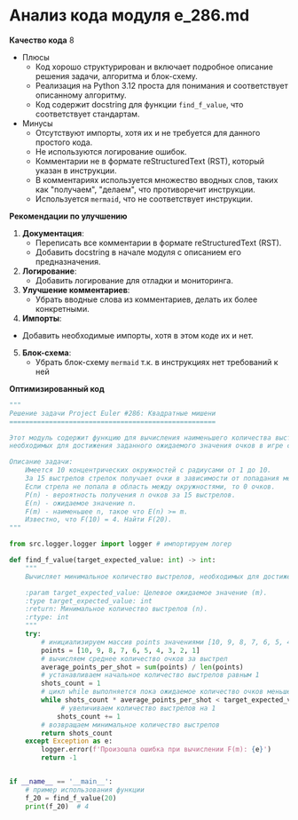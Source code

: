 # Анализ кода модуля e_286.md

**Качество кода**
8
-   Плюсы
    - Код хорошо структурирован и включает подробное описание решения задачи, алгоритма и блок-схему.
    - Реализация на Python 3.12 проста для понимания и соответствует описанному алгоритму.
    -  Код содержит docstring для функции `find_f_value`, что соответствует стандартам.
-   Минусы
    - Отсутствуют импорты, хотя их и не требуется для данного простого кода.
    - Не используются логирование ошибок.
    - Комментарии не в формате reStructuredText (RST), который указан в инструкции.
    - В комментариях используется множество вводных слов, таких как "получаем", "делаем", что противоречит инструкции.
    - Используется `mermaid`, что не соответствует инструкции.

**Рекомендации по улучшению**

1.  **Документация**:
    -   Переписать все комментарии в формате reStructuredText (RST).
    -   Добавить docstring в начале модуля с описанием его предназначения.
2.  **Логирование**:
    -   Добавить логирование для отладки и мониторинга.
3.  **Улучшение комментариев**:
    -   Убрать вводные слова из комментариев, делать их более конкретными.
4.  **Импорты**:
   -   Добавить необходимые импорты, хотя в этом коде их и нет.
5.  **Блок-схема**:
    - Убрать блок-схему `mermaid` т.к. в инструкциях нет требований к ней

**Оптимизированный код**

```python
"""
Решение задачи Project Euler #286: Квадратные мишени
====================================================

Этот модуль содержит функцию для вычисления наименьшего количества выстрелов,
необходимых для достижения заданного ожидаемого значения очков в игре с мишенями.

Описание задачи:
    Имеется 10 концентрических окружностей с радиусами от 1 до 10.
    За 15 выстрелов стрелок получает очки в зависимости от попадания между окружностями: 11 - r, где r - радиус большей окружности.
    Если стрела не попала в область между окружностями, то 0 очков.
    P(n) - вероятность получения n очков за 15 выстрелов.
    E(n) - ожидаемое значение n.
    F(m) - наименьшее n, такое что E(n) >= m.
    Известно, что F(10) = 4. Найти F(20).
"""

from src.logger.logger import logger # импортируем логер

def find_f_value(target_expected_value: int) -> int:
    """
    Вычисляет минимальное количество выстрелов, необходимых для достижения или превышения целевого ожидаемого значения.

    :param target_expected_value: Целевое ожидаемое значение (m).
    :type target_expected_value: int
    :return: Минимальное количество выстрелов (n).
    :rtype: int
    """
    try:
        # инициализируем массив points значениями [10, 9, 8, 7, 6, 5, 4, 3, 2, 1]
        points = [10, 9, 8, 7, 6, 5, 4, 3, 2, 1]
        # вычисляем среднее количество очков за выстрел
        average_points_per_shot = sum(points) / len(points)
        # устанавливаем начальное количество выстрелов равным 1
        shots_count = 1
        # цикл while выполняется пока ожидаемое количество очков меньше целевого
        while shots_count * average_points_per_shot < target_expected_value:
             # увеличиваем количество выстрелов на 1
            shots_count += 1
        # возвращаем минимальное количество выстрелов
        return shots_count
    except Exception as e:
        logger.error(f'Произошла ошибка при вычислении F(m): {e}')
        return -1


if __name__ == '__main__':
    # пример использования функции
    f_20 = find_f_value(20)
    print(f_20)  # 4
```